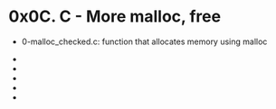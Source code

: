 <h1> 0x0C. C - More malloc, free </h1>

* 0-malloc_checked.c: function that allocates memory using malloc

*

*

*

*

*
